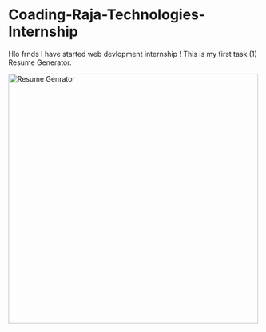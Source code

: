 # Coading-Raja-Technologies-Internship
Hlo frnds I have started web devlopment internship ! This is my first task (1) Resume Generator.


<img src="" alt="Resume Genrator" width="500" >
